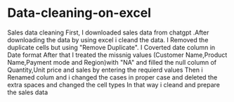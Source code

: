 # Data-cleaning-on-excel
Sales data cleaning 
First, I downloaded sales data from chatgpt .After downloading the data by using excel i cleand the data.
I Removed the duplicate cells but using "Remove Duplicate".
I Coverted date column in Date format
After that I treated the missnig values (Customer Name,Product Name,Payment mode and Region)with "NA" and filled the null column of Quantity,Unit price and sales by entering the requierd values
Then i Renamed colum and i changed the cases in proper case and deleted the extra spaces and changed the cell types 
In that way i cleand and prepare the sales data


